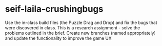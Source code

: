 # seif-laila-crushingbugs
Use the in-class build files (the Puzzle Drag and Drop) and fix the bugs that were discovered in class. This is a research assignment - solve the problems outlined in the brief. Create new branches (named appropriately) and update the functionality to improve the game UX
